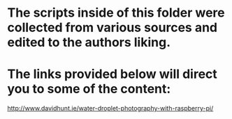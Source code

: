 # The scripts inside of this folder were collected from various sources and edited to the authors liking. 
# The links provided below will direct you to some of the content:
http://www.davidhunt.ie/water-droplet-photography-with-raspberry-pi/
